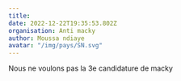 ```yaml
---
title: 
date: 2022-12-22T19:35:53.802Z
organisation: Anti macky 
author: Moussa ndiaye 
avatar: "/img/pays/SN.svg"
---
```


Nous ne voulons pas la 3e candidature de macky